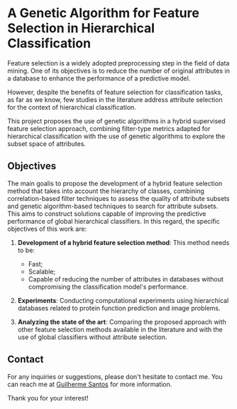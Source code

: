 # A Genetic Algorithm for Feature Selection in Hierarchical Classification

Feature selection is a widely adopted preprocessing step in the field of data mining. One of its objectives is to reduce the number of original attributes in a database to enhance the performance of a predictive model. 

However, despite the benefits of feature selection for classification tasks, as far as we know, few studies in the literature address attribute selection for the context of hierarchical classification. 

This project proposes the use of genetic algorithms in a hybrid supervised feature selection approach, combining filter-type metrics adapted for hierarchical classification with the use of genetic algorithms to explore the subset space of attributes.


## Objectives

The main goalis to propose the development of a hybrid feature selection method that takes into account the hierarchy of classes, combining correlation-based filter techniques to assess the quality of attribute subsets and genetic algorithm-based techniques to search for attribute subsets. This aims to construct solutions capable of improving the predictive performance of global hierarchical classifiers. In this regard, the specific objectives of this work are:

1. **Development of a hybrid feature selection method**: This method needs to be:
   - Fast;
   - Scalable;
   - Capable of reducing the number of attributes in databases without compromising the classification model's performance.

2. **Experiments**: Conducting computational experiments using hierarchical databases related to protein function prediction and image problems.

3. **Analyzing the state of the art**: Comparing the proposed approach with other feature selection methods available in the literature and with the use of global classifiers without attribute selection.

## Contact

For any inquiries or suggestions, please don't hesitate to contact me. You can reach me at [Guilherme Santos](mailto:gssantoz2012@gmail.com) for more information.

Thank you for your interest!
